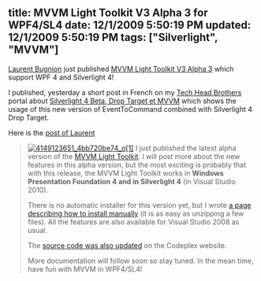 title: MVVM Light Toolkit V3 Alpha 3 for WPF4/SL4
date: 12/1/2009 5:50:19 PM
updated: 12/1/2009 5:50:19 PM
tags: ["Silverlight", "MVVM"]
---
[Laurent Bugnion](http://blog.galasoft.ch/Default.aspx) just published [MVVM Light Toolkit V3 Alpha 3](http://mvvmlight.codeplex.com) which support WPF 4 and Silverlight 4!

I published, yesterday a short post in French on my [Tech Head Brothers](http://www.techheadbrothers.com/) portal about [Silverlight 4 Beta, Drop Target et MVVM](http://www.techheadbrothers.com/Astuces.aspx/silverlight-4-beta-drop-target-mvvm) which shows the usage of this new version of EventToCommand combined with Silverlight 4 Drop Target.

Here is the [post of Laurent](http://blog.galasoft.ch/archive/2009/11/30/mvvm-light-toolkit-v3-alpha-3-for-wpf4sl4.aspx)

> [![4149123651_4bb720be74_o[1]](http://weblogs.asp.net/blogs/lkempe/4149123651_4bb720be74_o1_thumb_755A31A4.png "4149123651_4bb720be74_o[1]")](http://weblogs.asp.net/blogs/lkempe/4149123651_4bb720be74_o1_3DF42076.png) I just published the latest alpha version of the [MVVM Light Toolkit](http://galasoft.ch/mvvm/getstarted/). I will post more about the new features in this alpha version, but the most exciting is probably that with this release, the MVVM Light Toolkit works in **Windows Presentation Foundation 4 and in Silverlight 4** (in Visual Studio 2010).
> 
> There is no automatic installer for this version yet, but I wrote [a page describing how to install manually](http://galasoft.ch/mvvm/installing/manually/) (it is as easy as unzipping a few files). All the features are also available for Visual Studio 2008 as usual.
> 
> The [source code was also updated](http://mvvmlight.codeplex.com/SourceControl/ListDownloadableCommits.aspx) on the Codeplex website.
> 
> More documentation will follow soon so stay tuned. In the mean time, have fun with MVVM in WPF4/SL4!
